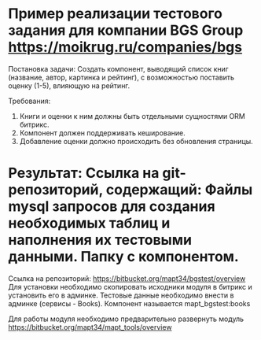 Пример реализации тестового задания для компании BGS Group
https://moikrug.ru/companies/bgs
=========================================

Постановка задачи:
Создать компонент, выводящий список книг (название, автор, картинка и рейтинг), с возможностью поставить оценку (1-5), влияющую на рейтинг.

Требования:
1. Книги и оценки к ним должны быть отдельными сущностями ORM битрикс.
2. Компонент должен поддерживать кеширование.
3. Добавление оценки должно происходить без обновления страницы.

Результат:
Ссылка на git-репозиторий, содержащий: Файлы mysql запросов для создания необходимых таблиц и наполнения их тестовыми данными.
Папку с компонентом.
=========================================
Ссылка на репозиторий: https://bitbucket.org/mapt34/bgstest/overview
Для установки необходимо скопировать исходники модуля в битрикс и установить его в админке.
Тестовые данные необходимо внести в админке (сервисы - Books).
Компонент называется mapt_bgstest:books

Для работы модуля необходимо предварительно развернуть модуль
https://bitbucket.org/mapt34/mapt_tools/overview